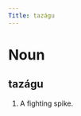 ```yaml
---
Title: tazágu
---
```


Noun
================================

tazágu
----------------

1. A fighting spike.
